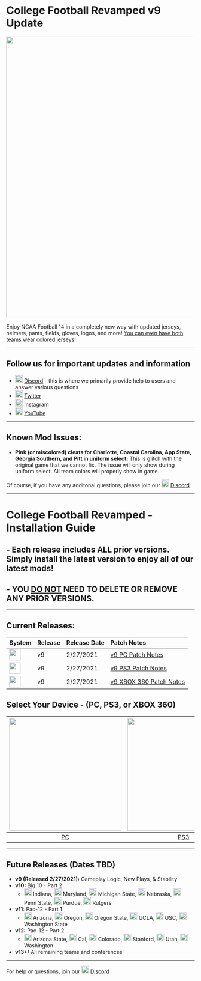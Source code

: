 # College Football Revamped v9 Update

<p align="center">
  <img width="750" src="https://github.com/cfbrevamped/CFBR-Easy-Installer/blob/master/assets/images/CFBR.png">
</p>

Enjoy NCAA Football 14 in a completely new way with updated jerseys, helmets, pants, fields, gloves, logos, and more! [You can even have both teams wear colored jerseys](https://raw.githubusercontent.com/cfbrevamped/CFBR-Easy-Installer/master/assets/images/Clemson-UNC.png)!

---------
## Follow us for important updates and information
- <img width="20" src="https://logo-logos.com/wp-content/uploads/2018/03/Discord_icon.png"> [Discord](https://discord.com/invite/cfbr) - this is where we primarily provide help to users and answer various questions
- <img width="20" src="https://1000logos.net/wp-content/uploads/2017/06/Twitter-Logo.png"> [Twitter](https://twitter.com/CFBRevamped)
- <img width="20" src="https://icon-library.com/images/62-instagram-512.png"> [Instagram](https://www.instagram.com/cfbrevamped/)
- <img width="20" src="https://img.favpng.com/0/5/6/youtube-logo-png-favpng-9aSw7LevnfxZKMvi1vS7BATkQ.jpg"> [YouTube](https://www.youtube.com/channel/UCCY9bWCdGvitI2YyO5o4sQg?)
---------

## Known Mod Issues:
- **Pink (or miscolored) cleats for Charlotte, Coastal Carolina, App State, Georgia Southern, and Pitt in uniform select:** This is glitch with the original game that we cannot fix. The issue will only show during uniform select. All team colors will properly show in game. 

Of course, if you have any additonal questions, please join our <img width="20" src="https://logo-logos.com/wp-content/uploads/2018/03/Discord_icon.png"> [Discord](https://discord.com/invite/cfbr)

---------

# College Football Revamped - Installation Guide

## - Each release includes ALL prior versions. Simply install the latest version to enjoy all of our latest mods!
## - YOU <ins>DO NOT</ins> NEED TO DELETE OR REMOVE ANY PRIOR VERSIONS.

---------

## Current Releases:
| **System** | **Release** | **Release Date** | **Patch Notes** |
|:----|:----|:----|:----|
| <img height="30" src="https://raw.githubusercontent.com/cfbrevamped/CFBR-Easy-Installer/master/assets/images/PC.jpg"> | v9 | 2/27/2021 | [v9 PC Patch Notes](https://github.com/cfbrevamped/CFBR-Easy-Installer/blob/master/assets/release-notes/PC-PS3.md)
| <img height="30" src="https://raw.githubusercontent.com/cfbrevamped/CFBR-Easy-Installer/master/assets/images/PS3.png"> | v9 | 2/27/2021 | [v9 PS3 Patch Notes](https://github.com/cfbrevamped/CFBR-Easy-Installer/blob/master/assets/release-notes/PC-PS3.md)
| <img height="30" src="https://raw.githubusercontent.com/cfbrevamped/CFBR-Easy-Installer/master/assets/images/xbox-small.png"> | v9 | 2/27/2021 | [v9 XBOX 360 Patch Notes](https://github.com/cfbrevamped/CFBR-Easy-Installer/blob/master/assets/release-notes/xbox.md)

## Select Your Device - (PC, PS3, or XBOX 360)
| <a href="https://github.com/cfbrevamped/CFBR-Easy-Installer/blob/master/PC/index.md"><img width="300" src="https://raw.githubusercontent.com/cfbrevamped/CFBR-Easy-Installer/master/assets/images/PC.jpg"></a>  | <a href="https://github.com/cfbrevamped/CFBR-Easy-Installer/blob/master/PS3/index.md"><img width="300" src="https://raw.githubusercontent.com/cfbrevamped/CFBR-Easy-Installer/master/assets/images/PS3.png"> | <a href="https://github.com/cfbrevamped/CFBR-Easy-Installer/blob/master/XBOX/index.md"><img width="300" src="https://raw.githubusercontent.com/cfbrevamped/CFBR-Easy-Installer/master/assets/images/xbox.jpg">
|:---:|:---:|:---:|
| [PC](https://github.com/cfbrevamped/CFBR-Easy-Installer/blob/master/PC/index.md) | [PS3](https://github.com/cfbrevamped/CFBR-Easy-Installer/blob/master/PS3/index.md) | [XBOX 360](https://github.com/cfbrevamped/CFBR-Easy-Installer/blob/master/XBOX/index.md) |

---------
## Future Releases (Dates TBD)
- **v9 (Released 2/27/2021):** Gameplay Logic, New Plays, & Stability
- **v10:** Big 10 - Part 2
  - <img height="20" src="https://upload.wikimedia.org/wikipedia/commons/thumb/4/47/Indiana_Hoosiers_logo.svg/1200px-Indiana_Hoosiers_logo.svg.png"> Indiana, <img height="20" src="https://upload.wikimedia.org/wikipedia/commons/thumb/a/a6/Maryland_Terrapins_logo.svg/1200px-Maryland_Terrapins_logo.svg.png"> Maryland, <img height="20" src="https://upload.wikimedia.org/wikipedia/en/thumb/a/a7/Michigan_State_Athletics_logo.svg/1200px-Michigan_State_Athletics_logo.svg.png"> Michigan State, <img height="20" src="https://upload.wikimedia.org/wikipedia/commons/thumb/e/e5/Nebraska_Cornhuskers_logo.svg/1200px-Nebraska_Cornhuskers_logo.svg.png"> Nebraska, <img height="20" src="https://upload.wikimedia.org/wikipedia/en/thumb/3/3a/Penn_State_Nittany_Lions_logo.svg/1200px-Penn_State_Nittany_Lions_logo.svg.png"> Penn State, <img height="20" src="https://upload.wikimedia.org/wikipedia/commons/thumb/3/35/Purdue_Boilermakers_logo.svg/1280px-Purdue_Boilermakers_logo.svg.png"> Purdue, <img height="20" src="https://upload.wikimedia.org/wikipedia/commons/thumb/b/b6/Rutgers_Scarlet_Knights_logo.svg/1153px-Rutgers_Scarlet_Knights_logo.svg.png"> Rutgers
- **v11:** Pac-12 - Part 1
  - <img height="20" src="https://upload.wikimedia.org/wikipedia/commons/thumb/3/34/Arizona_Wildcats_logo.svg/1200px-Arizona_Wildcats_logo.svg.png"> Arizona, <img height="20" src="https://upload.wikimedia.org/wikipedia/commons/thumb/f/f8/Oregon_Ducks_logo.svg/1200px-Oregon_Ducks_logo.svg.png"> Oregon, <img height="20" src="https://upload.wikimedia.org/wikipedia/en/thumb/1/1b/Oregon_State_Beavers_logo.svg/1200px-Oregon_State_Beavers_logo.svg.png"> Oregon State, <img height="20" src="https://upload.wikimedia.org/wikipedia/commons/thumb/e/ed/UCLA_Bruins_script.svg/1200px-UCLA_Bruins_script.svg.png"> UCLA, <img height="20" src="https://upload.wikimedia.org/wikipedia/commons/thumb/9/94/USC_Trojans_logo.svg/1200px-USC_Trojans_logo.svg.png"> USC, <img height="20" src="https://upload.wikimedia.org/wikipedia/en/thumb/0/07/Washington_State_Cougars_logo.svg/1200px-Washington_State_Cougars_logo.svg.png"> Washington State
- **v12:** Pac-12 - Part 2
  - <img height="20" src="https://upload.wikimedia.org/wikipedia/en/thumb/0/0a/Arizona_State_Sun_Devils_logo.svg/100px-Arizona_State_Sun_Devils_logo.svg.png"> Arizona State, <img height="20" src="https://upload.wikimedia.org/wikipedia/commons/thumb/8/8b/California_Golden_Bears_logo.svg/1200px-California_Golden_Bears_logo.svg.png"> Cal, <img height="20" src="https://upload.wikimedia.org/wikipedia/en/thumb/d/d3/Colorado_Buffaloes_logo.svg/1200px-Colorado_Buffaloes_logo.svg.png"> Colorado, <img height="20" src="https://upload.wikimedia.org/wikipedia/commons/thumb/4/4b/Stanford_Cardinal_logo.svg/670px-Stanford_Cardinal_logo.svg.png"> Stanford, <img height="20" src="https://external-preview.redd.it/MnmDJr0WG-T2GpwkS0kE-uJRR-_m-EGq40cMkihUeGY.png?auto=webp&s=2fac644469c17db3bbb859f666a35367211ba010"> Utah, <img height="20" src="https://upload.wikimedia.org/wikipedia/commons/thumb/1/17/Washington_Huskies_logo.svg/1200px-Washington_Huskies_logo.svg.png"> Washington
- **v13+:** All remaining teams and conferences

---------
For help or questions, join our <img width="20" src="https://logo-logos.com/wp-content/uploads/2018/03/Discord_icon.png"> [Discord](https://discord.com/invite/cfbr)
